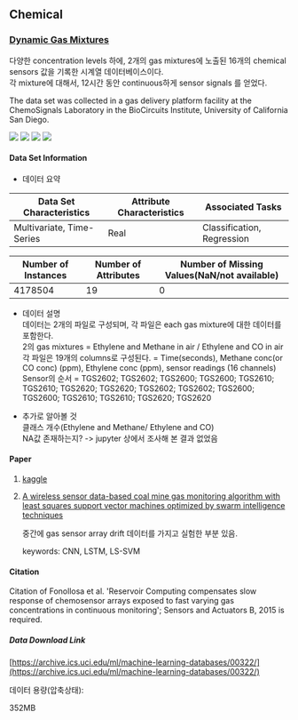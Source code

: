 ## Chemical    
### [Dynamic Gas Mixtures](https://archive.ics.uci.edu/ml/datasets/Gas+sensor+array+under+dynamic+gas+mixtures) 

다양한 concentration levels 하에, 2개의 gas mixtures에 노출된 16개의 chemical sensors 값을 기록한 시계열 데이터베이스이다.  
각 mixture에 대해서, 12시간 동안 continuous하게 sensor signals 를 얻었다.  

The data set was collected in a gas delivery platform facility at the ChemoSignals Laboratory in the BioCircuits Institute, University of California San Diego.   

![](https://img.shields.io/badge/sector-chemical-red.svg)
![](https://img.shields.io/badge/labeled-yes-blue.svg)
![](https://img.shields.io/badge/time--series-yes-blue.svg) ![](<https://img.shields.io/badge/simulation-yes-blue.svg>)    

#### Data Set Information  

- 데이터 요약  

Data Set Characteristics | Attribute Characteristics | Associated Tasks  
---- | ---- | ----  
Multivariate, Time-Series | Real | Classification, Regression   

Number of Instances | Number of Attributes | Number of Missing Values(NaN/not available)  
---- | ---- | ----  
4178504 | 19 | 0     


- 데이터 설명  
데이터는 2개의 파일로 구성되며, 각 파일은 each gas mixture에 대한 데이터를 포함한다.   
2의 gas mixtures = Ethylene and Methane in air / Ethylene and CO in air  
각 파일은 19개의 columns로 구성된다. = Time(seconds), Methane conc(or CO conc) (ppm), Ethylene conc (ppm), sensor readings (16 channels)  
Sensor의 순서 = TGS2602; TGS2602; TGS2600; TGS2600; TGS2610; TGS2610; TGS2620; TGS2620; TGS2602; TGS2602; TGS2600; TGS2600; TGS2610; TGS2610; TGS2620; TGS2620  


- 추가로 알아볼 것  
  클래스 개수(Ethylene and Methane/ Ethylene and CO)  
  NA값 존재하는지? -> jupyter 상에서 조사해 본 결과 없었음   

#### Paper  

1. [kaggle](<https://www.kaggle.com/uciml/gas-sensor-array-under-dynamic-gas-mixtures>)   

2. [A wireless sensor data-based coal mine gas monitoring algorithm with least squares support vector machines optimized by swarm intelligence techniques](<https://journals.sagepub.com/doi/full/10.1177/1550147718777440>)   

   중간에 gas sensor array drift 데이터를 가지고 실험한 부분 있음.  

   keywords: CNN, LSTM, LS-SVM   

#### Citation   

Citation of Fonollosa et al. 'Reservoir Computing compensates slow response of chemosensor arrays exposed to fast varying gas concentrations in continuous monitoring'; Sensors and Actuators B, 2015 is required.    


##### Data Download Link   
[https://archive.ics.uci.edu/ml/machine-learning-databases/00322/](https://archive.ics.uci.edu/ml/machine-learning-databases/00322/)   

데이터 용량(압축상태):   

352MB    